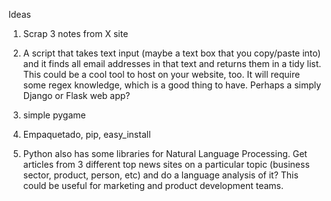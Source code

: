 Ideas

1. Scrap 3 notes from X site

2. A script that takes text input (maybe a text box that you copy/paste into) and it finds all email addresses in that text and returns them in a tidy list. This could be a cool tool to host on your website, too. It will require some regex knowledge, which is a good thing to have. Perhaps a simply Django or Flask web app?

3. simple pygame

4. Empaquetado, pip, easy_install

5. Python also has some libraries for Natural Language Processing. Get articles from 3 different top news sites on a particular topic (business sector, product, person, etc) and do a language analysis of it? This could be useful for marketing and product development teams.

